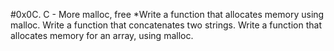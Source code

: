 #0x0C. C - More malloc, free
*Write a function that allocates memory using malloc.
Write a function that concatenates two strings.
Write a function that allocates memory for an array, using malloc.

